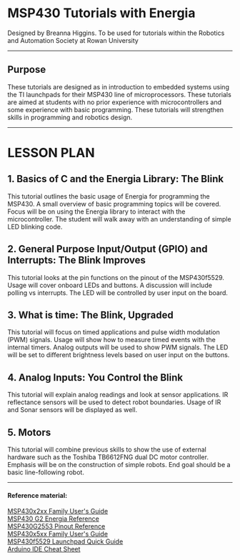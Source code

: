 # MSP430 Tutorials with Energia

Designed by Breanna Higgins. To be used for tutorials within the Robotics and Automation Society at Rowan University

---

## Purpose

These tutorials are designed as in introduction to embedded systems using the TI launchpads for their MSP430 line of microprocessors. These tutorials are aimed at students with no prior experience with microcontrollers and some experience with basic programming. These tutorials will strengthen skills in programming and robotics design.

---

# LESSON PLAN

## 1. Basics of C and the Energia Library: The Blink

This tutorial outlines the basic usage of Energia for programming the MSP430. A small overview of basic programming topics will be covered. Focus will be on using the Energia library to interact with the microcontroller. The student will walk away with an understanding of simple LED blinking code.

## 2. General Purpose Input/Output (GPIO) and Interrupts: The Blink Improves

This tutorial looks at the pin functions on the pinout of the MSP430f5529. Usage will cover onboard LEDs and buttons. A discussion will include polling vs interrupts. The LED will be controlled by user input on the board.

## 3. What is time: The Blink, Upgraded

This tutorial will focus on timed applications and pulse width modulation (PWM) signals. Usage will show how to measure timed events with the internal timers. Analog outputs will be used to show PWM signals. The LED will be set to different brightness levels based on user input on the buttons.

## 4. Analog Inputs: You Control the Blink

This tutorial will explain analog readings and look at sensor applications. IR reflectance sensors will be used to detect robot boundaries. Usage of IR and Sonar sensors will be displayed as well.

## 5. Motors

This tutorial will combine previous skills to show the use of external hardware such as the Toshiba TB6612FNG dual DC motor controller. Emphasis will be on the construction of simple robots. End goal should be a basic line-following robot.

---
#### Reference material:
<a href="http://www.ti.com/lit/ug/slau144j/slau144j.pdf">MSP430x2xx Family User's Guide</a></br>
<a href="http://energia.nu/Guide_MSP430LaunchPad.html">MSP430 G2 Energia Reference</a></br>
<a href="http://energia.nu/pin-maps/guide_msp430g2launchpad/">MSP430G2553 Pinout Reference</a></br>
<a href="http://www.ti.com/lit/ug/slau208p/slau208p.pdf">MSP430x5xx Family User's Guide</a></br>
<a href="http://www.ti.com/lit/ml/slau536/slau536.pdf">MSP430f5529 Launchpad Quick Guide</a></br>
<a href="https://dlnmh9ip6v2uc.cloudfront.net/learn/materials/8/Arduino_Cheat_Sheet.pdf">Arduino IDE Cheat Sheet</a>
